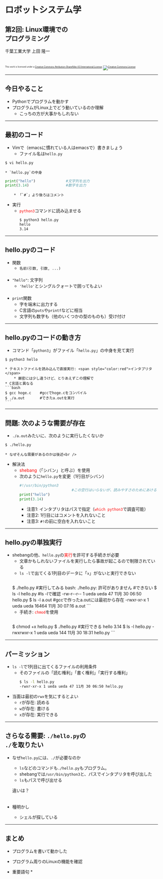 # ロボットシステム学

## 第2回: <span style="text-transform:none">Linux環境での<br />プログラミング</span>

千葉工業大学 上田 隆一

<br />

<p style="font-size:50%">
This work is licensed under a <a rel="license" href="http://creativecommons.org/licenses/by-sa/4.0/">Creative Commons Attribution-ShareAlike 4.0 International License</a>.
<a rel="license" href="http://creativecommons.org/licenses/by-sa/4.0/">
<img alt="Creative Commons License" style="border-width:0" src="https://i.creativecommons.org/l/by-sa/4.0/88x31.png" /></a>
</p>

---

## 今日やること

* Pythonでプログラムを動かす
* プログラムがLinux上でどう動いているのか理解
    * こっちの方が大事かもしれない

---

## 最初のコード

* Vimで（emacsに慣れている人はemacsで）書きましょう
    * ファイル名は`hello.py`
```bash
$ vi hello.py
```
    * `hello.py`の中身
```python
print("hello")              #文字列を出力
print(3.14)                 #数字を出力
```
        * 「`#`」より後ろはコメント
* 実行
    * <span style="color:red">`python3`</span>コマンドに読み込ませる
        ```bash
        $ python3 hello.py
        hello
        3.14
        ```

---

## <span style="text-transform:none">hello.py</span>のコード

* 関数
    * `名前(引数, 引数, ...)`<br />　
* `"hello"`: 文字列
    * `'hello'`とシングルクォートで囲ってもよい <br />　
* `print`関数
    * 字を端末に出力する
    * C言語の`puts`や`printf`などに相当
    * 文字列も数字も（他のいくつかの型のものも）受け付け

---

## <span style="text-transform:none">hello.py</span>のコードの動き方

* コマンド「`python3`」がファイル「`hello.py`」の中身を見て実行
```bash
$ python3 hello
```
    * テキストファイルを読み込んで直接実行: <span style="color:red">インタプリタ</span>
        * 厳密には少し違うけど、とりあえずこの理解で
    * C言語と異なる
    ```bash
    $ gcc hoge.c    #gccでhoge.cをコンパイル
    $ ./a.out       #できたa.outを実行
    ```

---

## 問題: 次のような需要が存在

* `./a.out`みたいに、次のように実行したくないか
```bash
$ ./hello.py
```
    * なぜそんな需要があるのかは後述<br />　
* 解決法
    * <span style="color:red">shebang</span>（「シバン」と呼ぶ）を使用
    * 次のように`hello.py`を変更（1行目がシバン）
        ```python
        #!/usr/bin/python3
                                #この空行はいらないが、読みやすさのためにあける
        print("hello")
        print(3.14)
        ```
        * 注意1: インタプリタはパスで指定（<span style="color:red">`which python3`</span>で調査可能）
        * 注意2: 1行目にはコメントを入れないこと
        * 注意3: `#!`の前に空白を入れないこと

---

## <span style="text-transform:none">hello.py</span>の単独実行

* shebangの他、`hello.py`の<span style="color:red">実行</span>を許可する手続きが必要
    * 文章かもしれないファイルを実行したら事故が起こるので制限されている
    * `ls -l`で出てくる1列目のデータに「`x`」がないと実行できない
        ```bash
	$ ./hello.py                            #実行してみる
        bash: ./hello.py: 許可がありません      #できない
        $ ls -l hello.py                        #ls -lで確認
        -rw-r--r-- 1 ueda ueda 47 11月 30 06:50 hello.py
        $ ls -l a.out                           #gccで作ったa.outには最初から存在
        -rwxr-xr-x 1 ueda ueda 16464 11月 30 07:16 a.out
        ```
    * 手続き: <span style="color:red">`chmod`</span>を使用
        ```bash
	$ chmod +x hello.py
        $ ./hello.py                            #実行できる
        hello
        3.14
        $ ls -l hello.py
        -rwxrwxr-x 1 ueda ueda 144 11月 30 18:31 hello.py
        ```


---

## パーミッション

* `ls -l`で1列目に出てくるファイルの利用条件
    * そのファイルの「読む権利」「書く権利」「実行する権利」
        ```bash
        $ ls -l hello.py
        -rwxr-xr-x 1 ueda ueda 47 11月 30 06:50 hello.py
        ```
* 当面は最初の`rwx`を気にするとよい 
    * `r`が存在: 読める
    * `w`が存在: 書ける
    * `x`が存在: 実行できる


---

## さらなる需要: `./hello.py`の<br />`./`を取りたい

* なぜ`hello.py`には、`./`が必要なのか
    * `ls`などのコマンドも`./hello.py`もプログラム。
    * shebangでは`/usr/bin/python3`と、パスでインタプリタを呼び出した
    * `ls`もパスで呼び出せる
    

    
    違いは？<br />　
* 種明かし
    * シェルが探している

---

## まとめ

* プログラムを書いて動かした
* プログラム周りのLinuxの機能を確認

* 重要語句
    *

